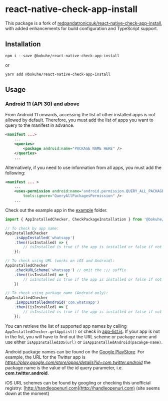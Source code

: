 # react-native-check-app-install

This package is a fork of [redpandatronicsuk/react-native-check-app-install](https://github.com/redpandatronicsuk/react-native-check-app-install), with added enhancements for build configuration and TypeScript support.

## Installation
```
npm i --save @bokuhe/react-native-check-app-install
```

or

```
yarn add @bokuhe/react-native-check-app-install
```

## Usage

### Android 11 (API 30) and above

From Android 11 onwards, accessing the list of other installed apps is not allowed by default. Therefore, you must add the list of apps you want to query to the manifest in advance.

```xml
<manifest ...>
    ...
    <queries>
        <package android:name="PACKAGE NAME HERE" />
    </queries>
    ...
```

Alternatively, if you need to use information from all apps, you must add the following:

```xml
<manifest ... >
    ...
    <uses-permission android:name="android.permission.QUERY_ALL_PACKAGES"
        tools:ignore="QueryAllPackagesPermission" />
    ...
```



Check out the example app in the [example](https://github.com/redpandatronicsuk/react-native-check-app-install/tree/master/example) folder.

```javascript
import { AppInstalledChecker, CheckPackageInstallation } from '@bokuhe/react-native-check-app-install';

// To check by app name:
AppInstalledChecker
    .isAppInstalled('whatsapp')
    .then((isInstalled) => {
        // isInstalled is true if the app is installed or false if not
    });

// To check using URL (works on iOS and Android):
AppInstalledChecker
    .checkURLScheme('whatsapp') // omit the :// suffix
    .then((isInstalled) => {
        // isInstalled is true if the app is installed or false if not
    })

// To check using package name (Android only):
AppInstalledChecker
    .isAppInstalledAndroid('com.whatsapp') 
    .then((isInstalled) => {
        // isInstalled is true if the app is installed or false if not
    });
```
You can retrieve the list of supported app names by calling `AppInstalledChecker.getAppList()` or check in [app-list.js](https://github.com/redpandatronicsuk/react-native-check-app-install/blob/master/app-list.js). If your app is not in the list, you will have to find out the URL scheme or package name and use either `isAppInstalledIOS(url)` or `isAppInstalledAndroid(pacakge-name)`.

Android package names can be found on the [Google PlayStore](https://play.google.com/store/search). For example, the URL for the Twitter app is *https://play.google.com/store/apps/details?id=com.twitter.android* the package name is the value of the id query parameter, i.e. **com.twitter.android**.

iOS URL schemes can be found by googling or checking this unofficial registry: [http://handleopenurl.com](http://handleopenurl.com) (site seems down at the moment)
